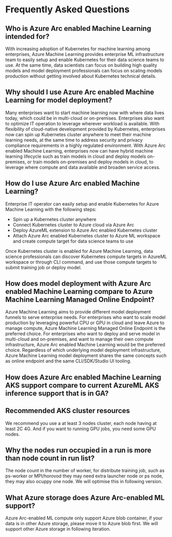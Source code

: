 
# Frequently Asked Questions 

## Who is Azure Arc enabled Machine Learning intended for?

With increasing adoption of Kubernetes for machine learning among enterprises, Azure Machine Learning provides enterprise ML infrastructure team to easily setup and enable Kubernetes for their data science teams to use. At the same time, data scientists can focus on building high quality models and model deployment professionals can focus on scaling models production without getting involved about Kubernetes technical details. 

## Why should I use Azure Arc enabled Machine Learning for model deployment?

Many enterprises want to start machine learning now with where data lives today, which could be in multi-cloud or on-premises. Enterprises also want to optimize IT operation to leverage wherever workload is available. With flexibility of cloud-native development provided by Kubernetes, enterprises now can spin up Kubernetes cluster anywhere to meet their machine learning needs, at the same time to address security and privacy compliance requirements in a highly regulated environment. With Azure Arc enabled Machine Learning, enterprises now can have hybrid machine learning lifecycle such as train models in cloud and deploy models on-premises, or train models on-premises and deploy models in cloud, to leverage where compute and data available and broaden service access.

## How do I use Azure Arc enabled Machine Learning?

Enterprise IT operator can easily setup and enable Kubernetes for Azure Machine Learning with the following steps:

* Spin up a Kubernetes cluster anywhere
* Connect Kubernetes cluster to Azure cloud via Azure Arc
* Deploy AzureML extension to Azure Arc enabled Kubernetes cluster
* Attach Azure Arc enabled Kubernetes cluster to Azure ML workspace and create compute target for data science teams to use

Once Kubernetes cluster is enabled for Azure Machine Learning, data science professionals can discover Kubernetes compute targets in AzureML workspace or through CLI command, and use those compute targets to submit training job or deploy model.

## How does model deployment with Azure Arc enabled Machine Learning compare to Azure Machine Learning Managed Online Endpoint?

Azure Machine Learning aims to provide different model deployment funnels to serve enterprise needs. For enterprises who want to scale model production by leveraging powerful CPU or GPU in cloud and leave Azure to manage compute, Azure Machine Learning Managed Online Endpoint is the preferred choice. For enterprises who want to deploy and serve model in multi-cloud and on-premises, and want to manage their own compute infrastructure, Azure Arc enabled Machine Learning would be the preferred choice. Regardless of which underlying model deployment infrastructure, Azure Machine Learning model deployment shares the same concepts such as online endpoint and the same CLI/SDK/Studio UI tooling.

## How does Azure Arc enabled Machine Learning AKS support compare to current AzureML AKS inference support that is in GA?

## Recommended AKS cluster resources

We recommend you use a at least 3 nodes cluster, each node having at least 2C 4G. And if you want to running GPU jobs, you need some GPU nodes.

## Why the nodes run occupied in a run is more than node count in run list?

The node count in the number of worker, for distribute training job, such as ps-worker or MPI/horovod they may need extra launcher node or ps node, they may also ocuppy one node. We will optimise this in following version.

## What Azure storage does Azure Arc-enabled ML support?

Azure Arc-enabled ML compute only support Azure blob container, if your data is in other Azure storage, please move it to Azure blob first. We will support other Azure storage in following iteration.
